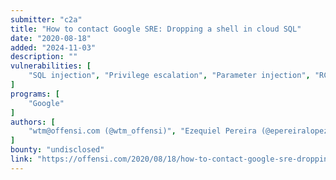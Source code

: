 ```yaml
---
submitter: "c2a"
title: "How to contact Google SRE: Dropping a shell in cloud SQL"
date: "2020-08-18"
added: "2024-11-03"
description: ""
vulnerabilities: [
    "SQL injection", "Privilege escalation", "Parameter injection", "RCE"
]
programs: [
    "Google"
]
authors: [
    "wtm@offensi.com (@wtm_offensi)", "Ezequiel Pereira (@epereiralopez)"
]
bounty: "undisclosed"
link: "https://offensi.com/2020/08/18/how-to-contact-google-sre-dropping-a-shell-in-cloud-sql/"
---
```




